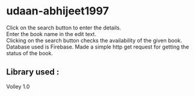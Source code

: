 # udaan-abhijeet1997

Click on the search button to enter the details. <br/>
Enter the book name in the edit text. <br/>
Clicking on the search button checks the availability of the given book.<br/>
Database used is Firebase.
Made a simple http get request for getting the status of the book.<br/>

## Library used : 
Volley 1.0
